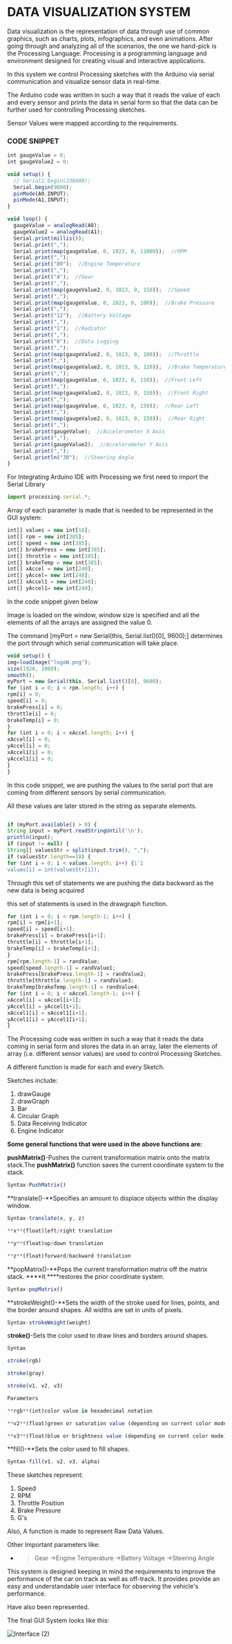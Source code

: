 # DATA VISUALIZATION SYSTEM

Data visualization is the representation of data through use of common graphics, such as charts, plots, infographics, and even animations. After going through and analyzing all of the scenarios, the one we hand-pick is the Processing Language. Processing is a programming language and environment designed for creating visual and interactive applications.

In this system we control Processing sketches with the Arduino via serial communication and visualize sensor data in real-time.

The Arduino code was written in such a way that it reads the value of each and every sensor and prints the data in serial form so that the data can be further  used for controlling Processing sketches.

Sensor Values were mapped according to the requirements.

<h3>CODE SNIPPET</h3>

```jsx
int gaugeValue = 0;
int gaugeValue2 = 0;

void setup() {
  // Serial2.begin(230400);
  Serial.begin(9600);
  pinMode(A0,INPUT);
  pinMode(A1,INPUT);
}

void loop() {
  gaugeValue = analogRead(A0);
  gaugeValue2 = analogRead(A1);
  Serial.print(millis());
  Serial.print(",");
  Serial.print(map(gaugeValue, 0, 1023, 0, 11000));  //RPM
  Serial.print(",");
  Serial.print("80");  //Engine Temperature
  Serial.print(",");
  Serial.print("4");  //Gear
  Serial.print(",");
  Serial.print(map(gaugeValue2, 0, 1023, 0, 150));  //Speed
  Serial.print(",");
  Serial.print(map(gaugeValue, 0, 1023, 0, 100));  //Brake Pressure
  Serial.print(",");
  Serial.print("12");  //Battery Voltage
  Serial.print(",");
  Serial.print("1");  //Radiator
  Serial.print(",");
  Serial.print("0");  //Data Logging
  Serial.print(",");  
  Serial.print(map(gaugeValue2, 0, 1023, 0, 100));  //Throttle
  Serial.print(",");
  Serial.print(map(gaugeValue2, 0, 1023, 0, 120));  //Brake Temperature
  Serial.print(",");
  Serial.print(map(gaugeValue, 0, 1023, 0, 150));  //Front Left
  Serial.print(",");
  Serial.print(map(gaugeValue2, 0, 1023, 0, 150));  //Front Right
  Serial.print(",");
  Serial.print(map(gaugeValue, 0, 1023, 0, 150));  //Rear Left
  Serial.print(",");
  Serial.print(map(gaugeValue2, 0, 1023, 0, 150));  //Rear Right
  Serial.print(",");
  Serial.print(gaugeValue);  //Accelerometer X Axis
  Serial.print(",");
  Serial.print(gaugeValue2);  //Accelerometer Y Axis
  Serial.print(",");
  Serial.println("30");  //Steering Angle
}
```

For Integrating Arduino IDE with Processing we first need to import the Serial Library

```jsx
import processing.serial.*;
```

Array of each parameter is made that is needed to be represented in the GUI system:

```jsx
int[] values = new int[18];
int[] rpm = new int[385];
int[] speed = new int[385];
int[] brakePress = new int[385];
int[] throttle = new int[385];
int[] brakeTemp = new int[385];
int[] xAccel = new int[240];
int[] yAccel= new int[240];
int[] xAccel1 = new int[240];
int[] yAccel1= new int[240];
```

In the code snippet given below 

Image is loaded on the window, window size is specified and all the elements of all the arrays are assigned the value 0. 

The command [myPort = new Serial(this, Serial.list()[0], 9600);] determines the port through which serial communication will take place.

```jsx
void setup() {
img=loadImage("logoW.png");
size(1920, 1080);
smooth();
myPort = new Serial(this, Serial.list()[0], 9600);
for (int i = 0; i < rpm.length; i++) {
rpm[i] = 0;
speed[i] = 0;
brakePress[i] = 0;
throttle[i] = 0;
brakeTemp[i] = 0;
}
for (int i = 0; i < xAccel.length; i++) {
xAccel[i] = 0;
yAccel[i] = 0;
xAccel1[i] = 0;
yAccel1[i] = 0;
}
}
```

In this code snippet, we are pushing the values to the serial port that are coming from different sensors by serial communication.

All these values are later stored in the string as separate elements.

```jsx

if (myPort.available() > 0) {
String input = myPort.readStringUntil('\n');
println(input);
if (input != null) {
String[] valuesStr = split(input.trim(), ",");
if (valuesStr.length==18) {
for (int i = 0; i < values.length; i++) {1`1
values[i] = int(valuesStr[i]);
```

Through this set of statements we are pushing the data backward as the new data is being acquired

this set of statements is used in the drawgraph function.     

```jsx
for (int i = 0; i < rpm.length-1; i++) {
rpm[i] = rpm[i+1];
speed[i] = speed[i+1];
brakePress[i] = brakePress[i+1];
throttle[i] = throttle[i+1];
brakeTemp[i] = brakeTemp[i+1];
}
rpm[rpm.length-1] = randValue;
speed[speed.length-1] = randValue1;
brakePress[brakePress.length-1] = randValue2;
throttle[throttle.length-1] = randValue3;
brakeTemp[brakeTemp.length-1] = randValue4;
for (int i = 0; i < xAccel.length-1; i++) {
xAccel[i] = xAccel[i+1];
yAccel[i] = yAccel[i+1];
xAccel1[i] = xAccel1[i+1];
yAccel1[i] = yAccel1[i+1];
}
```

The Processing code was written in such a way that it reads the data coming in serial form and stores the data in an array, later the elements of array (i.e. different sensor values) are used to control Processing Sketches.

A different function is made for each and every Sketch.

Sketches include: 

1. drawGauge
2. drawGraph
3. Bar
4. Circular Graph
5. Data Receiving Indicator
6. Engine Indicator

**Some general functions that were used in the above functions are:**

**pushMatrix()**-Pushes the current transformation matrix onto the matrix stack.The **pushMatrix()**
function saves the current coordinate system to the stack.

```jsx
Syntax-PushMatrix()
```

**translate()-**Specifies an amount to displace objects within the display window.

```jsx
Syntax-translate(x, y, z) 
```

```jsx
**x**(float)left/right translation
```

```jsx
**y**(float)up/down translation
```

```jsx
**z**(float)forward/backward translation
```

**popMatrix()-**Pops the current transformation matrix off the matrix stack. ****It ****restores the prior coordinate system.

```jsx
Syntax-popMatrix()
```

**strokeWeight()-**Sets the width of the stroke used for lines, points, and the border around shapes. All widths are set in units of pixels.

```jsx
Syntax-strokeWeight(weight)
```

s**troke()**-Sets the color used to draw lines and borders around shapes.

```jsx
Syntax
```

```jsx
stroke(rgb)
```

```jsx
stroke(gray)
```

```jsx
stroke(v1, v2, v3)
```

```jsx
Parameters
```

```jsx
**rgb**(int)color value in hexadecimal notation
```

```jsx
**v2**(float)green or saturation value (depending on current color mode)
```

```jsx
**v3**(float)blue or brightness value (depending on current color mode)
```

**fill()-**Sets the color used to fill shapes.

```jsx
Syntax-fill(v1, v2, v3, alpha)
```

These sketches represent:

1. Speed
2. RPM
3. Throttle Position
4. Brake Pressure
5. G's

Also, A function is made to represent Raw Data Values.

Other Important parameters like:

- >Gear
->Engine Temperature
->Battery Voltage
->Steering Angle

This system is designed keeping in mind the requirements to improve the performance of the car on track as well as off-track. It provides provide an easy and understandable user interface for observing the vehicle's performance.

Have also been represented.

The final GUI System looks like this:

![Interface (2)](https://github.com/Team-Fateh/DATA_VISUALIZATION_SYSTEM/assets/118990719/4491f2da-6e68-46ed-aa88-fe3e04fa21c3)
